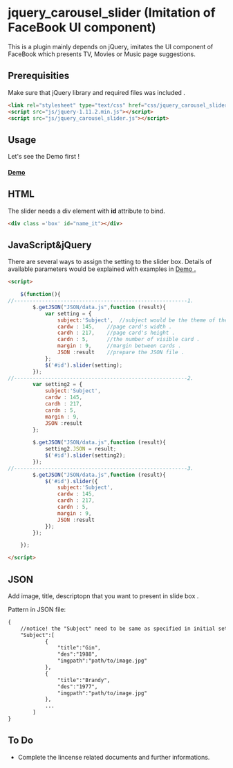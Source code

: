 # jquery_carousel_slider (Imitation of FaceBook UI component)

This is a plugin mainly depends on jQuery, imitates the UI component of FaceBook which presents TV, Movies or Music page suggestions.

## Prerequisities

Make sure that jQuery library and required files was included .

```html
<link rel="stylesheet" type="text/css" href="css/jquery_carousel_slider.css">
<script src="js/jquery-1.11.2.min.js"></script>
<script src="js/jquery_carousel_slider.js"></script>
```


## Usage
Let's see the Demo first !
#### [Demo](http://carr1005.github.io/)

## HTML
The slider needs a div element with **id** attribute to bind.

```html
<div class ='box' id="name_it"></div>
```

## JavaScript&jQuery
There are several ways to assign the setting to the slider box.
Details of available parameters would be explained with examples in [Demo .](http://carr1005.github.io/)
```html
<script>

	$(function(){
//--------------------------------------------------------1.
		$.getJSON("JSON/data.js",function (result){
			var setting = {
				subject:'Subject',	//subject would be the theme of the slide box . 
				cardw : 145,	//page card's width .
				cardh : 217,	//page card's height .
				cardn : 5,		//the number of visible card .
				margin : 9,		//margin between cards .
				JSON :result	//prepare the JSON file .
			};
			$('#id').slider(setting);
		});
//--------------------------------------------------------2.
		var setting2 = {
			subject:'Subject',
			cardw : 145,	
			cardh : 217,
			cardn : 5,		
			margin : 9,		
			JSON :result
		};
		
		$.getJSON("JSON/data.js",function (result){
			setting2.JSON = result;
			$('#id').slider(setting2);
		});
//--------------------------------------------------------3.
		$.getJSON("JSON/data.js",function (result){
			$('#id').slider({
				subject:'Subject',
				cardw : 145,	
				cardh : 217,
				cardn : 5,		
				margin : 9,
				JSON :result
			});
		});

	});

</script>
```
## JSON
Add image, title, descriptopn that you want to present in slide box .

Pattern in JSON file:
```html
{
	//notice! the "Subject" need to be same as specified in initial setting .
	"Subject":[
			{
	            "title":"Gin",
	            "des":"1988",
	            "imgpath":"path/to/image.jpg"
	        },
	        {
	            "title":"Brandy",
	            "des":"1977",
	            "imgpath":"path/to/image.jpg"
	        },
	        ...
        ]
}
```
## To Do
* Complete the lincense related documents and further informations.
